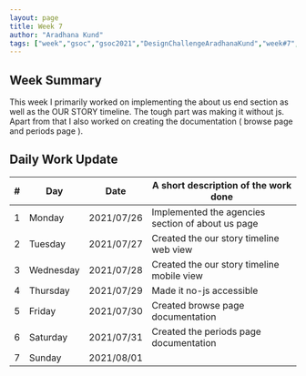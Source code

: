 ```yaml
---
layout: page
title: Week 7
author: "Aradhana Kund"
tags: ["week","gsoc","gsoc2021","DesignChallengeAradhanaKund","week#7","eval#2"]
---
```


## Week Summary

 
This week I primarily worked on implementing the about us end section as well as the OUR STORY timeline. The tough part was making it without js. Apart from that I also worked on creating the documentation ( browse page and periods page ). 

## Daily Work Update

|\#|Day|Date|A short description of the work done|  
|---	|---	|---	|---	|  
|1   	| Monday 	|   2021/07/26	| Implemented the agencies section of about us page |  
|2   	| Tuesday  	|   2021/07/27	| Created the our story timeline web view	|  
|3   	| Wednesday  	|  2021/07/28 	| Created the our story timeline mobile view	|  
|4   	| Thursday  	|   2021/07/29	| Made it no-js accessible |  
|5   	| Friday  	|   2021/07/30	| Created browse page documentation |  
|6   	| Saturday  	|   2021/07/31	| Created the periods page documentation	|  
|7   	| Sunday  	|   2021/08/01	|  |  
